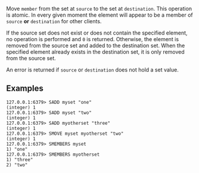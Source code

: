 Move `member` from the set at `source` to the set at `destination`.
This operation is atomic.
In every given moment the element will appear to be a member of `source` **or**
`destination` for other clients.

If the source set does not exist or does not contain the specified element, no
operation is performed and `0` is returned.
Otherwise, the element is removed from the source set and added to the
destination set.
When the specified element already exists in the destination set, it is only
removed from the source set.

An error is returned if `source` or `destination` does not hold a set value.

## Examples

```
127.0.0.1:6379> SADD myset "one"
(integer) 1
127.0.0.1:6379> SADD myset "two"
(integer) 1
127.0.0.1:6379> SADD myotherset "three"
(integer) 1
127.0.0.1:6379> SMOVE myset myotherset "two"
(integer) 1
127.0.0.1:6379> SMEMBERS myset
1) "one"
127.0.0.1:6379> SMEMBERS myotherset
1) "three"
2) "two"
```
